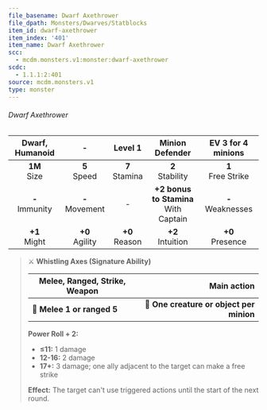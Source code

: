 ```yaml
---
file_basename: Dwarf Axethrower
file_dpath: Monsters/Dwarves/Statblocks
item_id: dwarf-axethrower
item_index: '401'
item_name: Dwarf Axethrower
scc:
  - mcdm.monsters.v1:monster:dwarf-axethrower
scdc:
  - 1.1.1:2:401
source: mcdm.monsters.v1
type: monster
---
```


###### Dwarf Axethrower

|   Dwarf, Humanoid   |          -          |      Level 1       |              Minion Defender              |   EV 3 for 4 minions   |
| :-----------------: | :-----------------: | :----------------: | :---------------------------------------: | :--------------------: |
|  **1M**<br/> Size   |  **5**<br/> Speed   | **7**<br/> Stamina |           **2**<br/> Stability            | **1**<br/> Free Strike |
| **-**<br/> Immunity | **-**<br/> Movement |         -          | **+2 bonus to Stamina**<br/> With Captain | **-**<br/> Weaknesses  |
|  **+1**<br/> Might  | **+0**<br/> Agility | **+0**<br/> Reason |           **+2**<br/> Intuition           |  **+0**<br/> Presence  |

<!-- -->
> ⚔️ **Whistling Axes (Signature Ability)**
>
> | **Melee, Ranged, Strike, Weapon** |                          **Main action** |
> | --------------------------------- | ---------------------------------------: |
> | **📏 Melee 1 or ranged 5**        | **🎯 One creature or object per minion** |
>
> **Power Roll + 2:**
>
> - **≤11:** 1 damage
> - **12-16:** 2 damage
> - **17+:** 3 damage; one ally adjacent to the target can make a free strike
>
> **Effect:** The target can't use triggered actions until the start of the next round.
